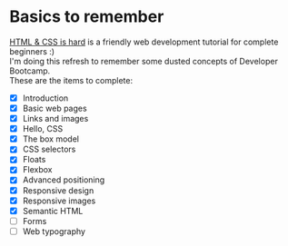 # Basics to remember
[HTML & CSS is hard](https://internetingishard.netlify.app/) is a friendly web development tutorial for complete beginners :) <br/>
I'm doing this refresh to remember some dusted concepts of Developer Bootcamp. <br/>
These are the items to complete:
- [x] Introduction
- [x] Basic web pages
- [x] Links and images
- [x] Hello, CSS
- [x] The box model
- [x] CSS selectors
- [x] Floats
- [x] Flexbox
- [x] Advanced positioning
- [x] Responsive design
- [x] Responsive images
- [x] Semantic HTML
- [ ] Forms
- [ ] Web typography
